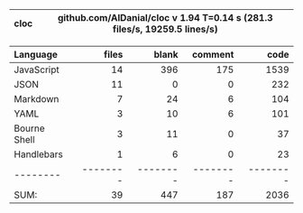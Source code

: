 cloc|github.com/AlDanial/cloc v 1.94  T=0.14 s (281.3 files/s, 19259.5 lines/s)
--- | ---

Language|files|blank|comment|code
:-------|-------:|-------:|-------:|-------:
JavaScript|14|396|175|1539
JSON|11|0|0|232
Markdown|7|24|6|104
YAML|3|10|6|101
Bourne Shell|3|11|0|37
Handlebars|1|6|0|23
--------|--------|--------|--------|--------
SUM:|39|447|187|2036

